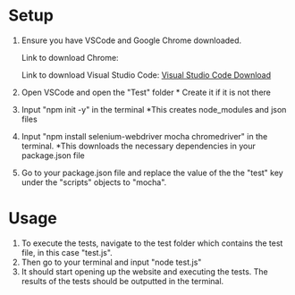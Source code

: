 # Setup

1. Ensure you have VSCode and Google Chrome downloaded.

   Link to download Chrome: [](https://www.google.com/chrome/bsem/download/en_ca?brand=VDKB&ds_kid=43700052806461236&&utm_source=bing&utm_medium=cpc&utm_campaign=1709650%20%7C%20Chrome%20Win11%20%7C%20DR%20%7C%20ESS01%20%7C%20NA%20%7C%20CA%20%7C%20en%20%7C%20Desk%20%7C%20SEM%20%7C%20BKWS%20-%20EXA%20%7C%20Txt%20%7C%20Bing_Top%20KWDS&utm_term=google%20chrome&utm_content=Desk%20%7C%20BKWS%20-%20EXA%20%7C%20Txt_Google%20Chrome%20Top%20KWDS&gclid=a3ff50fcfd3e109d041a3720596385a6&gclsrc=3p.ds])

   Link to download Visual Studio Code: [Visual Studio Code Download]([url](https://code.visualstudio.com/download))

3. Open VSCode and open the "Test" folder * Create it if it is not there
4. Input "npm init -y" in the terminal *This creates node_modules and json files
5. Input "npm install selenium-webdriver mocha chromedriver" in the terminal. *This downloads the necessary dependencies in your package.json file
6. Go to your package.json file and replace the value of the the "test" key under the "scripts" objects to "mocha".

# Usage

1. To execute the tests, navigate to the test folder which contains the test file, in this case "test.js".
2. Then go to your terminal and input "node test.js"
3. It should start opening up the website and executing the tests. The results of the tests should be outputted in the terminal.
